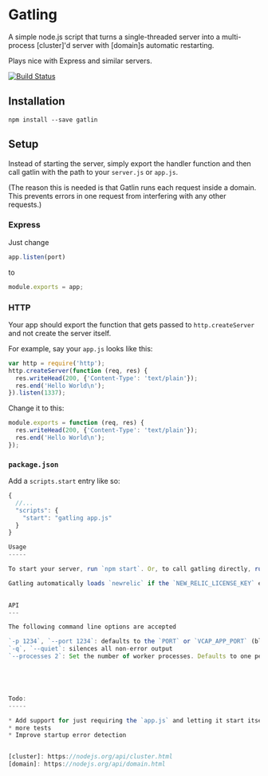 Gatling
=======
A simple node.js script that turns a single-threaded server into a multi-process [cluster]'d server with [domain]s automatic restarting.

Plays nice with Express and similar servers.

[![Build Status](https://travis-ci.org/nfriedly/node-gatling.png?branch=master)](https://travis-ci.org/nfriedly/node-gatling)

Installation
------------

    npm install --save gatlin

Setup
-----

Instead of starting the server, simply export the handler function and then call gatlin with the path to your `server.js` or `app.js`.

(The reason this is needed is that Gatlin runs each request inside a domain. This prevents errors in one request from interfering with any other requests.)

### Express

Just change

 ```js
 app.listen(port)
 ```
 
 to

```js
module.exports = app;
```

### HTTP

Your app should export the function that gets passed to `http.createServer` and not create the server itself.

For example, say your `app.js` looks like this:

```js
var http = require('http');
http.createServer(function (req, res) {
  res.writeHead(200, {'Content-Type': 'text/plain'});
  res.end('Hello World\n');
}).listen(1337);
```
    
Change it to this:

```js
module.exports = function (req, res) {
  res.writeHead(200, {'Content-Type': 'text/plain'});
  res.end('Hello World\n');
});
```

### `package.json`

Add a `scripts.start` entry like so:

```js
{
  //...
  "scripts": {
    "start": "gatling app.js"
  }
}

Usage
-----

To start your server, run `npm start`. Or, to call gatling directly, run `./node_modules/bin/gatling app.js`

Gatling automatically loads `newrelic` if the `NEW_RELIC_LICENSE_KEY` environment variable is set.
    

API
---

The following command line options are accepted

`-p 1234`, `--port 1234`: defaults to the `PORT` or `VCAP_APP_PORT` (bluemix) environment properties, or 8080 if not set.
`-q`, `--quiet`: silences all non-error output
`--processes 2`: Set the number of worker processes. Defaults to one per CPU core.





Todo: 
-----

* Add support for just requiring the `app.js` and letting it start itself
* more tests
* Improve startup error detection


[cluster]: https://nodejs.org/api/cluster.html
[domain]: https://nodejs.org/api/domain.html
